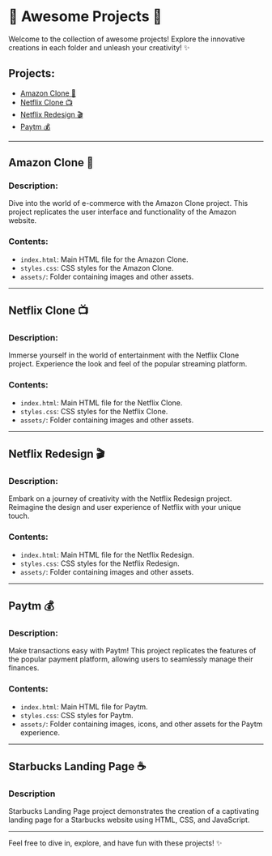 # 🌟 Awesome Projects 🚀

Welcome to the collection of awesome projects! Explore the innovative creations in each folder and unleash your creativity! ✨

## Projects:

- [Amazon Clone 🛒](#amazon-clone)
- [Netflix Clone 📺](#netflix-clone)
- [Netflix Redesign 🎬](#netflix-redesign)
- [Paytm 💰](#paytm)

---

## Amazon Clone 🛒

### Description:

Dive into the world of e-commerce with the Amazon Clone project. This project replicates the user interface and functionality of the Amazon website.

### Contents:

- `index.html`: Main HTML file for the Amazon Clone.
- `styles.css`: CSS styles for the Amazon Clone.
- `assets/`: Folder containing images and other assets.

---

## Netflix Clone 📺

### Description:

Immerse yourself in the world of entertainment with the Netflix Clone project. Experience the look and feel of the popular streaming platform.

### Contents:

- `index.html`: Main HTML file for the Netflix Clone.
- `styles.css`: CSS styles for the Netflix Clone.
- `assets/`: Folder containing images and other assets.

---

## Netflix Redesign 🎬

### Description:

Embark on a journey of creativity with the Netflix Redesign project. Reimagine the design and user experience of Netflix with your unique touch.

### Contents:

- `index.html`: Main HTML file for the Netflix Redesign.
- `styles.css`: CSS styles for the Netflix Redesign.
- `assets/`: Folder containing images and other assets.

---

## Paytm 💰

### Description:

Make transactions easy with Paytm! This project replicates the features of the popular payment platform, allowing users to seamlessly manage their finances.

### Contents:

- `index.html`: Main HTML file for Paytm.
- `styles.css`: CSS styles for Paytm.
- `assets/`: Folder containing images, icons, and other assets for the Paytm experience.

---

## Starbucks Landing Page ☕️

### Description

Starbucks Landing Page project demonstrates the creation of a captivating landing page for a Starbucks website using HTML, CSS, and JavaScript.

---

Feel free to dive in, explore, and have fun with these projects! ✨
